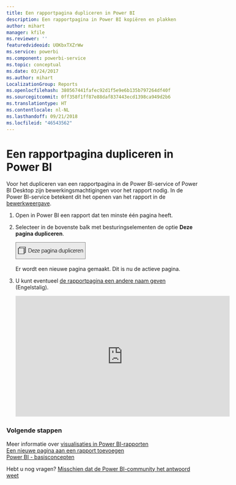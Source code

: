 ```yaml
---
title: Een rapportpagina dupliceren in Power BI
description: Een rapportpagina in Power BI kopiëren en plakken
author: mihart
manager: kfile
ms.reviewer: ''
featuredvideoid: UOKbxTXZrWw
ms.service: powerbi
ms.component: powerbi-service
ms.topic: conceptual
ms.date: 03/24/2017
ms.author: mihart
LocalizationGroup: Reports
ms.openlocfilehash: 380567441fafec92d1f5e9e6b135b797264df40f
ms.sourcegitcommit: 0ff358f1ff87e88daf837443ecd1398ca949d2b6
ms.translationtype: HT
ms.contentlocale: nl-NL
ms.lasthandoff: 09/21/2018
ms.locfileid: "46543562"
---
```

# <a name="duplicate-a-report-page-in-power-bi"></a>Een rapportpagina dupliceren in Power BI
Voor het dupliceren van een rapportpagina in de Power BI-service of Power BI Desktop zijn bewerkingsmachtigingen voor het rapport nodig. In de Power BI-service betekent dit het openen van het rapport in de [bewerkweergave](consumer/end-user-reading-view.md). 


1. Open in Power BI een rapport dat ten minste één pagina heeft. 

2. Selecteer in de bovenste balk met besturingselementen de optie **Deze pagina dupliceren**.
   
   ![](media/power-bi-report-copy-paste-page/pbi_duplicate_new.png)
   
   Er wordt een nieuwe pagina gemaakt. Dit is nu de actieve pagina.
3. U kunt eventueel [de rapportpagina een andere naam geven](service-rename.md) (Engelstalig).
   
   <iframe width="560" height="315" src="https://www.youtube.com/embed/UOKbxTXZrWw?list=PL1N57mwBHtN0JFoKSR0n-tBkUJHeMP2cP" frameborder="0" allowfullscreen></iframe>

### <a name="next-steps"></a>Volgende stappen
Meer informatie over [visualisaties in Power BI-rapporten](visuals/power-bi-report-visualizations.md)    
[Een nieuwe pagina aan een rapport toevoegen](power-bi-report-add-page.md)    
[Power BI - basisconcepten](consumer/end-user-basic-concepts.md)    

Hebt u nog vragen? [Misschien dat de Power BI-community het antwoord weet](http://community.powerbi.com/)

